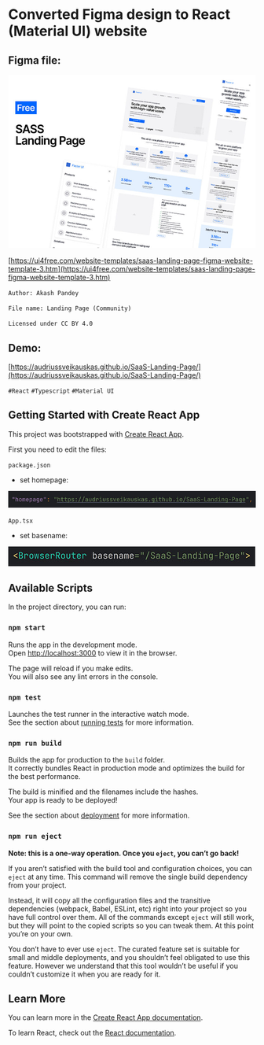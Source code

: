 # Converted Figma design to React (Material UI) website

## Figma file:

![This is an image](https://github.com/AudriusSveikauskas/SaaS-Landing-Page/blob/main/Readme_img/saas_intro.jpg)

[https://ui4free.com/website-templates/saas-landing-page-figma-website-template-3.htm](https://ui4free.com/website-templates/saas-landing-page-figma-website-template-3.htm)

`Author: Akash Pandey`

`File name: Landing Page (Community)`

`Licensed under CC BY 4.0`

## Demo:

[https://audriussveikauskas.github.io/SaaS-Landing-Page/](https://audriussveikauskas.github.io/SaaS-Landing-Page/)

`#React` `#Typescript` `#Material UI`

## Getting Started with Create React App

This project was bootstrapped with [Create React App](https://github.com/facebook/create-react-app).

First you need to edit the files:

`package.json`

- set homepage:

![This is an image](https://github.com/AudriusSveikauskas/SaaS-Landing-Page/blob/main/Readme_img/package_json.jpg)

`App.tsx`

- set basename:

![This is an image](https://github.com/AudriusSveikauskas/SaaS-Landing-Page/blob/main/Readme_img/app_tsx.jpg)

## Available Scripts

In the project directory, you can run:

### `npm start`

Runs the app in the development mode.\
Open [http://localhost:3000](http://localhost:3000) to view it in the browser.

The page will reload if you make edits.\
You will also see any lint errors in the console.

### `npm test`

Launches the test runner in the interactive watch mode.\
See the section about [running tests](https://facebook.github.io/create-react-app/docs/running-tests) for more information.

### `npm run build`

Builds the app for production to the `build` folder.\
It correctly bundles React in production mode and optimizes the build for the best performance.

The build is minified and the filenames include the hashes.\
Your app is ready to be deployed!

See the section about [deployment](https://facebook.github.io/create-react-app/docs/deployment) for more information.

### `npm run eject`

**Note: this is a one-way operation. Once you `eject`, you can’t go back!**

If you aren’t satisfied with the build tool and configuration choices, you can `eject` at any time. This command will remove the single build dependency from your project.

Instead, it will copy all the configuration files and the transitive dependencies (webpack, Babel, ESLint, etc) right into your project so you have full control over them. All of the commands except `eject` will still work, but they will point to the copied scripts so you can tweak them. At this point you’re on your own.

You don’t have to ever use `eject`. The curated feature set is suitable for small and middle deployments, and you shouldn’t feel obligated to use this feature. However we understand that this tool wouldn’t be useful if you couldn’t customize it when you are ready for it.

## Learn More

You can learn more in the [Create React App documentation](https://facebook.github.io/create-react-app/docs/getting-started).

To learn React, check out the [React documentation](https://reactjs.org/).
